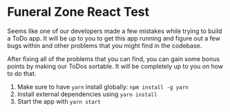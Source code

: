 # Funeral Zone React Test

Seems like one of our developers made a few mistakes while trying to build a ToDo app. It will be up to you to get this app running and figure out a few bugs within and other problems that you might find in the codebase.

After fixing all of the problems that you can find, you can gain some bonus points by making our ToDos sortable. It will be completely up to you on how to do that.

1. Make sure to have `yarn` install globally: `npm install -g yarn`
2. Install external dependencies using `yarn install`
3. Start the app with `yarn start`
